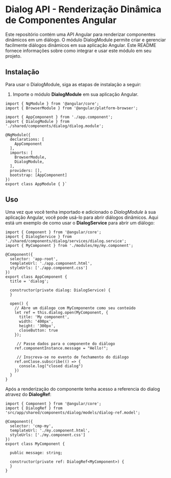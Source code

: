 # Dialog API - Renderização Dinâmica de Componentes Angular

Este repositório contém uma API Angular para renderizar componentes dinâmicos em um diálogo. O módulo DialogModule permite criar e gerenciar facilmente diálogos dinâmicos em sua aplicação Angular. Este README fornece informações sobre como integrar e usar este módulo em seu projeto.

## Instalação

Para usar o DialogModule, siga as etapas de instalação a seguir:

1. Importe o módulo **DialogModule** em sua aplicação Angular.

```
import { NgModule } from '@angular/core';
import { BrowserModule } from '@angular/platform-browser';

import { AppComponent } from './app.component';
import { DialogModule } from './shared/components/dialog/dialog.module';

@NgModule({
  declarations: [
    AppComponent
  ],
  imports: [
    BrowserModule,
    DialogModule,
  ],
  providers: [],
  bootstrap: [AppComponent]
})
export class AppModule { }`
```

## Uso
Uma vez que você tenha importado e adicionado o *DialogModule* à sua aplicação Angular, você pode usá-lo para abrir diálogos dinâmicos. Aqui está um exemplo de como usar o **DialogService** para abrir um diálogo:

```
import { Component } from '@angular/core';
import { DialogService } from './shared/components/dialog/services/dialog.service';
import { MyComponent } from './modules/my/my.component';

@Component({
  selector: 'app-root',
  templateUrl: './app.component.html',
  styleUrls: ['./app.component.css']
})
export class AppComponent {
  title = 'dialog';

  constructor(private dialog: DialogService) {
  }

  open() {
    // Abre um diálogo com MyComponente como seu conteúdo
    let ref = this.dialog.open(MyComponent, {
      title: 'My component',
      width: '400px',
      height: '300px',
      closeButton: true
    });

     // Passe dados para o componente do diálogo
    ref.componentInstance.message = "Hello!";

     // Inscreva-se no evento de fechamento do diálogo
    ref.onClose.subscribe(() => {
      console.log("closed dialog")
    })
  }
}
```

Após a renderização do componente tenha acesso a referencia do dialog atravez do **DialogRef**:

```
import { Component } from '@angular/core';
import { DialogRef } from 'src/app/shared/components/dialog/models/dialog-ref.model';

@Component({
  selector: 'cmp-my',
  templateUrl: './my.component.html',
  styleUrls: ['./my.component.css']
})
export class MyComponent {

  public message: string;

  constructor(private ref: DialogRef<MyComponent>) {
  }
}
```

